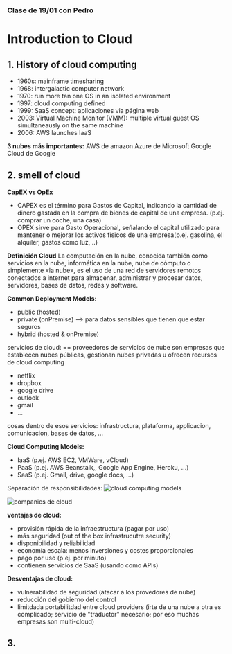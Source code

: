 ### Clase de 19/01 con Pedro
# Introduction to Cloud

## 1. History of cloud computing
- 1960s: mainframe timesharing
- 1968: intergalactic computer network
- 1970: run more tan one OS in an isolated environment
- 1997: cloud computing defined
- 1999: SaaS concept: aplicaciones via página web
- 2003: Virtual Machine Monitor (VMM): multiple virtual guest OS simultaneausly on the same machine
- 2006: AWS launches IaaS

**3 nubes más importantes:**
AWS de amazon
Azure de Microsoft
Google Cloud de Google

## 2. smell of cloud
**CapEX vs OpEx**
- CAPEX es el término para Gastos de Capital, indicando la cantidad de dinero gastada en la compra de bienes de capital de una empresa. (p.ej. comprar un coche, una casa)
- OPEX sirve para Gasto Operacional, señalando el capital utilizado para mantener o mejorar los activos físicos de una empresa(p.ej. gasolina, el alquiler, gastos como luz, ..)

**Definición Cloud**
La computación en la nube, ​ conocida también como servicios en la nube, informática en la nube, nube de cómputo o simplemente «la nube», es el uso de una red de servidores remotos conectados a internet para almacenar, administrar y procesar datos, servidores, bases de datos, redes y software.

**Common Deployment Models:**
- public (hosted)
- private (onPremise) --> para datos sensibles que tienen que estar seguros
- hybrid (hosted & onPremise)

servicios de cloud:
== proveedores de servicios de nube son empresas que establecen nubes públicas, gestionan nubes privadas u ofrecen recursos de cloud computing
- netflix
- dropbox
- google drive
- outlook
- gmail 
- ...

cosas dentro de esos servicios:
infrastructura, plataforma, applicacion, comunicacion, bases de datos, ...


**Cloud Computing Models:**
- IaaS (p.ej. AWS EC2, VMWare, vCloud)
- PaaS (p.ej. AWS Beanstalk,, Google App Engine, Heroku, ...)
- SaaS (p.ej. Gmail, drive, google docs, ...)

Separación de responsibilidades:
![cloud computing models](https://www.redhat.com/cms/managed-files/iaas-paas-saas-diagram5.1-1638x1046.png)


![companies de cloud](https://imelgrat.me/wp-content/uploads/2018/06/Cloud-Delivery-Models.png)


**ventajas de cloud:**
- provisión rápida de la infraestructura (pagar por uso)
- más seguridad (out of the box infrastrucutre security)
- disponibilidad y reliabilidad
- economía escala: menos inversiones y costes proporcionales
- pago por uso (p.ej. por minuto)
- contienen servicios de SaaS  (usando como APIs)

**Desventajas de cloud:**
- vulnerabilidad de seguridad (atacar a los provedores de nube)
- reducción del gobierno del control
- limitdada portabilitdad entre cloud providers (irte de una nube a otra es complicado; servicio de "traductor" necesario; por eso muchas empresas son multi-cloud)


## 3. 